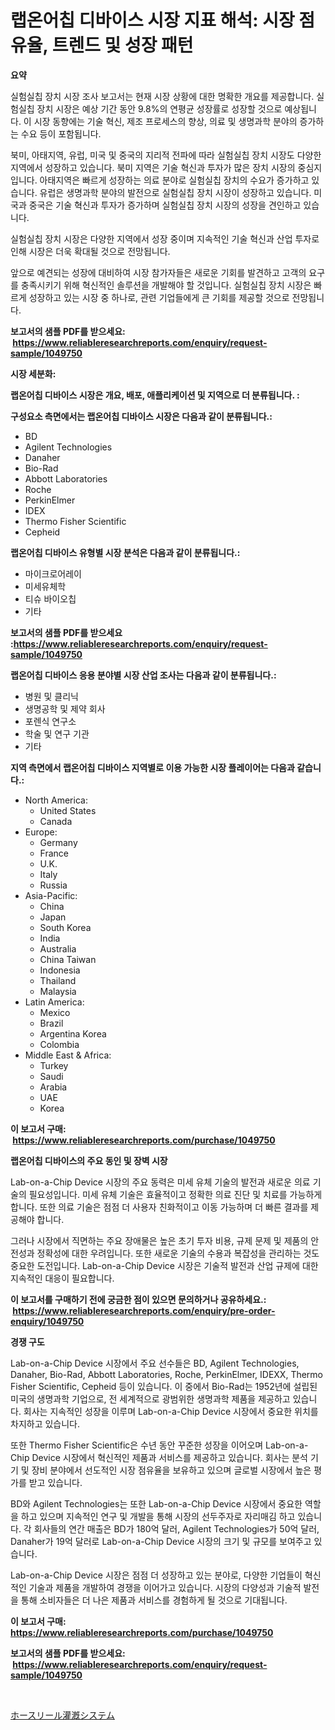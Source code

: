 <p><h1>랩온어칩 디바이스 시장 지표 해석: 시장 점유율, 트렌드 및 성장 패턴</h1></p><p><strong>요약</strong></p>
<p><p>실험실칩 장치 시장 조사 보고서는 현재 시장 상황에 대한 명확한 개요를 제공합니다. 실험실칩 장치 시장은 예상 기간 동안 9.8%의 연평균 성장률로 성장할 것으로 예상됩니다. 이 시장 동향에는 기술 혁신, 제조 프로세스의 향상, 의료 및 생명과학 분야의 증가하는 수요 등이 포함됩니다.</p><p>북미, 아태지역, 유럽, 미국 및 중국의 지리적 전파에 따라 실험실칩 장치 시장도 다양한 지역에서 성장하고 있습니다. 북미 지역은 기술 혁신과 투자가 많은 장치 시장의 중심지입니다. 아태지역은 빠르게 성장하는 의료 분야로 실험실칩 장치의 수요가 증가하고 있습니다. 유럽은 생명과학 분야의 발전으로 실험실칩 장치 시장이 성장하고 있습니다. 미국과 중국은 기술 혁신과 투자가 증가하며 실험실칩 장치 시장의 성장을 견인하고 있습니다.</p><p>실험실칩 장치 시장은 다양한 지역에서 성장 중이며 지속적인 기술 혁신과 산업 투자로 인해 시장은 더욱 확대될 것으로 전망됩니다.</p><p>앞으로 예견되는 성장에 대비하여 시장 참가자들은 새로운 기회를 발견하고 고객의 요구를 충족시키기 위해 혁신적인 솔루션을 개발해야 할 것입니다. 실험실칩 장치 시장은 빠르게 성장하고 있는 시장 중 하나로, 관련 기업들에게 큰 기회를 제공할 것으로 전망됩니다.</p></p>
<p><strong>보고서의 샘플 PDF를 받으세요: &nbsp;<a href="https://www.reliableresearchreports.com/enquiry/request-sample/1049750">https://www.reliableresearchreports.com/enquiry/request-sample/1049750</a></strong></p>
<p><strong>시장 세분화:</strong></p>
<p><strong> 랩온어칩 디바이스 시장은 개요, 배포, 애플리케이션 및 지역으로 더 분류됩니다. :</strong></p>
<p><strong>구성요소 측면에서는 랩온어칩 디바이스 시장은 다음과 같이 분류됩니다.:</strong></p>
<p><ul><li>BD</li><li>Agilent Technologies</li><li>Danaher</li><li>Bio-Rad</li><li>Abbott Laboratories</li><li>Roche</li><li>PerkinElmer</li><li>IDEX</li><li>Thermo Fisher Scientific</li><li>Cepheid</li></ul></p>
<p><strong> 랩온어칩 디바이스 유형별 시장 분석은 다음과 같이 분류됩니다.:</strong></p>
<p><ul><li>마이크로어레이</li><li>미세유체학</li><li>티슈 바이오칩</li><li>기타</li></ul></p>
<p><strong>보고서의 샘플 PDF를 받으세요 :<a href="https://www.reliableresearchreports.com/enquiry/request-sample/1049750">https://www.reliableresearchreports.com/enquiry/request-sample/1049750</a></strong></p>
<p><strong> 랩온어칩 디바이스 응용 분야별 시장 산업 조사는 다음과 같이 분류됩니다.:</strong></p>
<p><ul><li>병원 및 클리닉</li><li>생명공학 및 제약 회사</li><li>포렌식 연구소</li><li>학술 및 연구 기관</li><li>기타</li></ul></p>
<p><strong>지역 측면에서 랩온어칩 디바이스 지역별로 이용 가능한 시장 플레이어는 다음과 같습니다.:</strong></p>
<p><ul>
    <li>
        North America:
        <ul>
            <li>United States</li>
            <li>Canada</li>
        </ul>
    </li>
    <li>
        Europe:
        <ul>
            <li>Germany</li>
            <li>France</li>
            <li>U.K.</li>
            <li>Italy</li>
            <li>Russia</li>
        </ul>
    </li>
    <li>
        Asia-Pacific:
        <ul>
            <li>China</li>
            <li>Japan</li>
            <li>South Korea</li>
            <li>India</li>
            <li>Australia</li>
            <li>China Taiwan</li>
            <li>Indonesia</li>
            <li>Thailand</li>
            <li>Malaysia</li>
        </ul>
    </li>
    <li>
        Latin America:
        <ul>
            <li>Mexico</li>
            <li>Brazil</li>
            <li>Argentina Korea</li>
            <li>Colombia</li>
        </ul>
    </li>
    <li>
        Middle East & Africa:
        <ul>
            <li>Turkey</li>
            <li>Saudi</li>
            <li>Arabia</li>
            <li>UAE</li>
            <li>Korea</li>
        </ul>
    </li>
    </ul></p>
<p><strong>이 보고서 구매: &nbsp;<a href="https://www.reliableresearchreports.com/purchase/1049750">https://www.reliableresearchreports.com/purchase/1049750</a></strong></p>
<p><strong>랩온어칩 디바이스의 주요 동인 및 장벽 시장</strong></p>
<p><p>Lab-on-a-Chip Device 시장의 주요 동력은 미세 유체 기술의 발전과 새로운 의료 기술의 필요성입니다. 미세 유체 기술은 효율적이고 정확한 의료 진단 및 치료를 가능하게 합니다. 또한 의료 기술은 점점 더 사용자 친화적이고 이동 가능하며 더 빠른 결과를 제공해야 합니다.</p><p>그러나 시장에서 직면하는 주요 장애물은 높은 초기 투자 비용, 규제 문제 및 제품의 안전성과 정확성에 대한 우려입니다. 또한 새로운 기술의 수용과 복잡성을 관리하는 것도 중요한 도전입니다. Lab-on-a-Chip Device 시장은 기술적 발전과 산업 규제에 대한 지속적인 대응이 필요합니다.</p></p>
<p><strong>이 보고서를 구매하기 전에 궁금한 점이 있으면 문의하거나 공유하세요.: &nbsp;<a href="https://www.reliableresearchreports.com/enquiry/pre-order-enquiry/1049750">https://www.reliableresearchreports.com/enquiry/pre-order-enquiry/1049750</a></strong></p>
<p><strong>경쟁 구도</strong></p>
<p><p>Lab-on-a-Chip Device 시장에서 주요 선수들은 BD, Agilent Technologies, Danaher, Bio-Rad, Abbott Laboratories, Roche, PerkinElmer, IDEXX, Thermo Fisher Scientific, Cepheid 등이 있습니다. 이 중에서 Bio-Rad는 1952년에 설립된 미국의 생명과학 기업으로, 전 세계적으로 광범위한 생명과학 제품을 제공하고 있습니다. 회사는 지속적인 성장을 이루며 Lab-on-a-Chip Device 시장에서 중요한 위치를 차지하고 있습니다.</p><p>또한 Thermo Fisher Scientific은 수년 동안 꾸준한 성장을 이어오며 Lab-on-a-Chip Device 시장에서 혁신적인 제품과 서비스를 제공하고 있습니다. 회사는 분석 기기 및 장비 분야에서 선도적인 시장 점유율을 보유하고 있으며 글로벌 시장에서 높은 평가를 받고 있습니다.</p><p>BD와 Agilent Technologies는 또한 Lab-on-a-Chip Device 시장에서 중요한 역할을 하고 있으며 지속적인 연구 및 개발을 통해 시장의 선두주자로 자리매김 하고 있습니다. 각 회사들의 연간 매출은 BD가 180억 달러, Agilent Technologies가 50억 달러, Danaher가 19억 달러로 Lab-on-a-Chip Device 시장의 크기 및 규모를 보여주고 있습니다.</p><p>Lab-on-a-Chip Device 시장은 점점 더 성장하고 있는 분야로, 다양한 기업들이 혁신적인 기술과 제품을 개발하여 경쟁을 이어가고 있습니다. 시장의 다양성과 기술적 발전을 통해 소비자들은 더 나은 제품과 서비스를 경험하게 될 것으로 기대됩니다.</p></p>
<p><strong>이 보고서 구매: &nbsp; <a href="https://www.reliableresearchreports.com/purchase/1049750">https://www.reliableresearchreports.com/purchase/1049750</a></strong></p>
<p><strong>보고서의 샘플 PDF를 받으세요: &nbsp;<a href="https://www.reliableresearchreports.com/enquiry/request-sample/1049750">https://www.reliableresearchreports.com/enquiry/request-sample/1049750</a></strong><strong></strong></p>
<p>&nbsp;</p>
<p><p><a href="https://github.com/nemesis2824/Market-Research-Report-List-1/blob/main/12677816649.md">ホースリール灌漑システム</a></p></p>